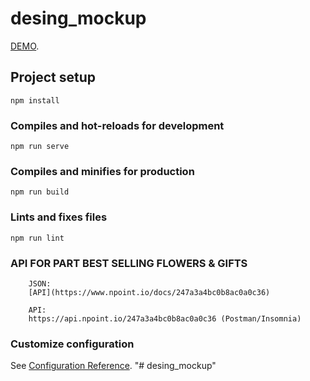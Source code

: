 # desing_mockup
[DEMO](http://desing-mockup.mtecmexico.com/).
## Project setup
```
npm install
```

### Compiles and hot-reloads for development
```
npm run serve
```

### Compiles and minifies for production
```
npm run build
```

### Lints and fixes files
```
npm run lint
```

### API FOR PART BEST SELLING FLOWERS & GIFTS
```
    JSON:
    [API](https://www.npoint.io/docs/247a3a4bc0b8ac0a0c36)
    
    API:
    https://api.npoint.io/247a3a4bc0b8ac0a0c36 (Postman/Insomnia)
```

### Customize configuration
See [Configuration Reference](https://cli.vuejs.org/config/).
"# desing_mockup" 
